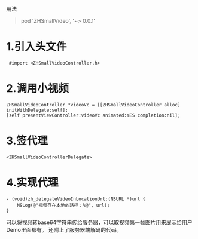 用法
> pod 'ZHSmallVideo', '~> 0.0.1'
# 1.引入头文件
```
 #import <ZHSmallVideoController.h>
```
# 2.调用小视频
```
ZHSmallVideoController *videoVc = [[ZHSmallVideoController alloc] initWithDelegate:self];
[self presentViewController:videoVc animated:YES completion:nil];
```
# 3.签代理
```
<ZHSmallVideoControllerDelegate>
```
# 4.实现代理
```
- (void)zh_delegateVideoInLocationUrl:(NSURL *)url {
    NSLog(@"视频存在本地的路径：%@", url);
}
```
可以将视频转base64字符串传给服务器，可以取视频第一帧图片用来展示给用户Demo里面都有。
还附上了服务器端解码的代码。
